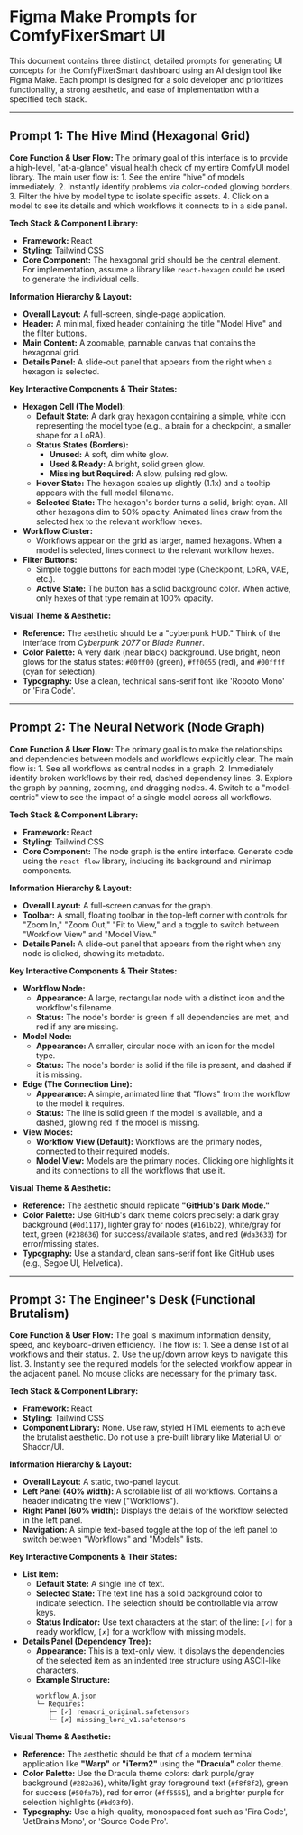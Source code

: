 # Figma Make Prompts for ComfyFixerSmart UI

This document contains three distinct, detailed prompts for generating UI concepts for the ComfyFixerSmart dashboard using an AI design tool like Figma Make. Each prompt is designed for a solo developer and prioritizes functionality, a strong aesthetic, and ease of implementation with a specified tech stack.

---

## Prompt 1: The Hive Mind (Hexagonal Grid)

**Core Function & User Flow:**
The primary goal of this interface is to provide a high-level, "at-a-glance" visual health check of my entire ComfyUI model library. The main user flow is: 1. See the entire "hive" of models immediately. 2. Instantly identify problems via color-coded glowing borders. 3. Filter the hive by model type to isolate specific assets. 4. Click on a model to see its details and which workflows it connects to in a side panel.

**Tech Stack & Component Library:**
-   **Framework:** React
-   **Styling:** Tailwind CSS
-   **Core Component:** The hexagonal grid should be the central element. For implementation, assume a library like `react-hexagon` could be used to generate the individual cells.

**Information Hierarchy & Layout:**
-   **Overall Layout:** A full-screen, single-page application.
-   **Header:** A minimal, fixed header containing the title "Model Hive" and the filter buttons.
-   **Main Content:** A zoomable, pannable canvas that contains the hexagonal grid.
-   **Details Panel:** A slide-out panel that appears from the right when a hexagon is selected.

**Key Interactive Components & Their States:**
-   **Hexagon Cell (The Model):**
    -   **Default State:** A dark gray hexagon containing a simple, white icon representing the model type (e.g., a brain for a checkpoint, a smaller shape for a LoRA).
    -   **Status States (Borders):**
        -   **Unused:** A soft, dim white glow.
        -   **Used & Ready:** A bright, solid green glow.
        -   **Missing but Required:** A slow, pulsing red glow.
    -   **Hover State:** The hexagon scales up slightly (1.1x) and a tooltip appears with the full model filename.
    -   **Selected State:** The hexagon's border turns a solid, bright cyan. All other hexagons dim to 50% opacity. Animated lines draw from the selected hex to the relevant workflow hexes.
-   **Workflow Cluster:**
    -   Workflows appear on the grid as larger, named hexagons. When a model is selected, lines connect to the relevant workflow hexes.
-   **Filter Buttons:**
    -   Simple toggle buttons for each model type (Checkpoint, LoRA, VAE, etc.).
    -   **Active State:** The button has a solid background color. When active, only hexes of that type remain at 100% opacity.

**Visual Theme & Aesthetic:**
-   **Reference:** The aesthetic should be a "cyberpunk HUD." Think of the interface from *Cyberpunk 2077* or *Blade Runner*.
-   **Color Palette:** A very dark (near black) background. Use bright, neon glows for the status states: `#00ff00` (green), `#ff0055` (red), and `#00ffff` (cyan for selection).
-   **Typography:** Use a clean, technical sans-serif font like 'Roboto Mono' or 'Fira Code'.

---

## Prompt 2: The Neural Network (Node Graph)

**Core Function & User Flow:**
The primary goal is to make the relationships and dependencies between models and workflows explicitly clear. The main flow is: 1. See all workflows as central nodes in a graph. 2. Immediately identify broken workflows by their red, dashed dependency lines. 3. Explore the graph by panning, zooming, and dragging nodes. 4. Switch to a "model-centric" view to see the impact of a single model across all workflows.

**Tech Stack & Component Library:**
-   **Framework:** React
-   **Styling:** Tailwind CSS
-   **Core Component:** The node graph is the entire interface. Generate code using the `react-flow` library, including its background and minimap components.

**Information Hierarchy & Layout:**
-   **Overall Layout:** A full-screen canvas for the graph.
-   **Toolbar:** A small, floating toolbar in the top-left corner with controls for "Zoom In," "Zoom Out," "Fit to View," and a toggle to switch between "Workflow View" and "Model View."
-   **Details Panel:** A slide-out panel that appears from the right when any node is clicked, showing its metadata.

**Key Interactive Components & Their States:**
-   **Workflow Node:**
    -   **Appearance:** A large, rectangular node with a distinct icon and the workflow's filename.
    -   **Status:** The node's border is green if all dependencies are met, and red if any are missing.
-   **Model Node:**
    -   **Appearance:** A smaller, circular node with an icon for the model type.
    -   **Status:** The node's border is solid if the file is present, and dashed if it is missing.
-   **Edge (The Connection Line):**
    -   **Appearance:** A simple, animated line that "flows" from the workflow to the model it requires.
    -   **Status:** The line is solid green if the model is available, and a dashed, glowing red if the model is missing.
-   **View Modes:**
    -   **Workflow View (Default):** Workflows are the primary nodes, connected to their required models.
    -   **Model View:** Models are the primary nodes. Clicking one highlights it and its connections to all the workflows that use it.

**Visual Theme & Aesthetic:**
-   **Reference:** The aesthetic should replicate **"GitHub's Dark Mode."**
-   **Color Palette:** Use GitHub's dark theme colors precisely: a dark gray background (`#0d1117`), lighter gray for nodes (`#161b22`), white/gray for text, green (`#238636`) for success/available states, and red (`#da3633`) for error/missing states.
-   **Typography:** Use a standard, clean sans-serif font like GitHub uses (e.g., Segoe UI, Helvetica).

---

## Prompt 3: The Engineer's Desk (Functional Brutalism)

**Core Function & User Flow:**
The goal is maximum information density, speed, and keyboard-driven efficiency. The flow is: 1. See a dense list of all workflows and their status. 2. Use the up/down arrow keys to navigate this list. 3. Instantly see the required models for the selected workflow appear in the adjacent panel. No mouse clicks are necessary for the primary task.

**Tech Stack & Component Library:**
-   **Framework:** React
-   **Styling:** Tailwind CSS
-   **Component Library:** None. Use raw, styled HTML elements to achieve the brutalist aesthetic. Do not use a pre-built library like Material UI or Shadcn/UI.

**Information Hierarchy & Layout:**
-   **Overall Layout:** A static, two-panel layout.
-   **Left Panel (40% width):** A scrollable list of all workflows. Contains a header indicating the view ("Workflows").
-   **Right Panel (60% width):** Displays the details of the workflow selected in the left panel.
-   **Navigation:** A simple text-based toggle at the top of the left panel to switch between "Workflows" and "Models" lists.

**Key Interactive Components & Their States:**
-   **List Item:**
    -   **Default State:** A single line of text.
    -   **Selected State:** The text line has a solid background color to indicate selection. The selection should be controllable via arrow keys.
    -   **Status Indicator:** Use text characters at the start of the line: `[✓]` for a ready workflow, `[✗]` for a workflow with missing models.
-   **Details Panel (Dependency Tree):**
    -   **Appearance:** This is a text-only view. It displays the dependencies of the selected item as an indented tree structure using ASCII-like characters.
    -   **Example Structure:**
        ```
        workflow_A.json
        └─ Requires:
           ├─ [✓] remacri_original.safetensors
           └─ [✗] missing_lora_v1.safetensors
        ```

**Visual Theme & Aesthetic:**
-   **Reference:** The aesthetic should be that of a modern terminal application like **"Warp"** or **"iTerm2"** using the **"Dracula"** color theme.
-   **Color Palette:** Use the Dracula theme colors: dark purple/gray background (`#282a36`), white/light gray foreground text (`#f8f8f2`), green for success (`#50fa7b`), red for error (`#ff5555`), and a brighter purple for selection highlights (`#bd93f9`).
-   **Typography:** Use a high-quality, monospaced font such as 'Fira Code', 'JetBrains Mono', or 'Source Code Pro'.
